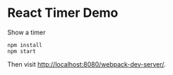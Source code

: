 React Timer Demo
======================

Show a timer

```
npm install
npm start
```

Then visit <http://localhost:8080/webpack-dev-server/>.
